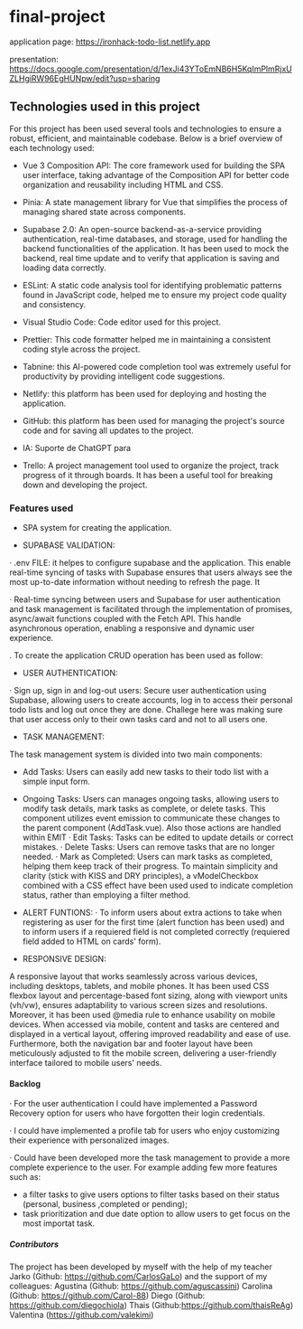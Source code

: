 # final-project

application page: https://ironhack-todo-list.netlify.app

presentation: https://docs.google.com/presentation/d/1exJi43YToEmNB6H5KqImPlmRjxUZLHgiRW96EgHUNpw/edit?usp=sharing


## Technologies used in this project

For this project has been used several tools and technologies to ensure a robust, efficient, and maintainable codebase. Below is a brief overview of each technology used:

- Vue 3 Composition API: The core framework used for building the SPA user interface, taking advantage of the Composition API for better code organization and reusability including HTML and CSS. 

- Pinia: A state management library for Vue that simplifies the process of managing shared state across components.

- Supabase 2.0: An open-source backend-as-a-service providing authentication, real-time databases, and storage, used for handling the backend functionalities of the application. It has been used to mock the backend, real time update and to verify that application is saving and loading data correctly.

- ESLint: A static code analysis tool for identifying problematic patterns found in JavaScript code, helped me to ensure my project code quality and consistency.

- Visual Studio Code: Code editor used for this project.

- Prettier: This code formatter helped me in maintaining a consistent coding style across the project.

- Tabnine: this AI-powered code completion tool was extremely useful for productivity by providing intelligent code suggestions.

- Netlify: this platform has been used for deploying and hosting the application.

- GitHub: this platform has been used for managing the project's source code and for saving all updates to the project.

- IA: Suporte de ChatGPT para 

- Trello: A project management tool used to organize the project, track progress of it through boards. It has been a useful tool for breaking down and developing the project.

### Features used

- SPA system for creating the application.

- SUPABASE VALIDATION:

· .env FILE: it helpes to configure supabase and the application. This enable real-time syncing  of tasks with Supabase ensures that users always see the most up-to-date information without needing to refresh the page. It 

· Real-time syncing between users and Supabase for user authentication and task management is facilitated through the implementation of promises, async/await functions coupled with the Fetch API. This handle asynchronous operation, enabling a responsive and dynamic user experience.

. To create the application CRUD operation has been used as follow:


- USER AUTHENTICATION:

· Sign up, sign in and log-out users:  Secure user authentication using Supabase, allowing users to create accounts, log in to access their personal todo lists and log out once they are done. 
Challege here was making sure that user access only to their own tasks card and not to all users one.

- TASK MANAGEMENT:

The task management system is divided into two main components:
  - Add Tasks: Users can easily add new tasks to their todo list with a simple input form.
  - Ongoing Tasks: Users can manages ongoing tasks, allowing users to modify task details, mark tasks as complete, or delete tasks. This component utilizes event emission to communicate these changes to the parent component (AddTask.vue).
  Also those actions are handled within EMIT
  · Edit Tasks: Tasks can be edited to update details or correct mistakes.
  · Delete Tasks: Users can remove tasks that are no longer needed.
  · Mark as Completed: Users can mark tasks as completed, helping them keep track of their progress. To maintain simplicity and clarity (stick with KISS and DRY principles), a vModelCheckbox combined with a CSS effect have been used used to indicate completion status, rather than employing a filter method.

- ALERT FUNTIONS:
  · To inform users about extra actions to take when registering as user for the first time (alert function has been used) and to inform users  if a requiered field is not completed correctly (requiered field added to HTML on cards' form).

- RESPONSIVE DESIGN: 

A responsive layout that works seamlessly across various devices, including desktops, tablets, and mobile phones.
It has been used CSS flexbox layout and percentage-based font sizing, along with viewport units (vh/vw), ensures adaptability to various screen sizes and resolutions.
Moreover, it has been used @media rule to enhance usability on mobile devices. When accessed via mobile, content and tasks are centered and displayed in a vertical layout, offering improved readability and ease of use. Furthermore, both the navigation bar and footer layout have been meticulously adjusted to fit the mobile screen, delivering a user-friendly interface tailored to mobile users' needs.



#### Backlog 


· For the user authentication I could have implemented a Password Recovery option for users who have forgotten their login credentials.

· I could have implemented a profile tab for users who enjoy customizing their experience with personalized images.

· Could have been developed more the task management to provide a more complete experience to the user. For example adding few more features such as:
 - a filter tasks to give users options to filter tasks based on their status (personal, business ,completed or pending); 
 - task prioritization and due date option to allow users to get focus on the most importat task.



##### Contributors

The project has been developed by myself with the help of my teacher Jarko (Github: https://github.com/CarlosGaLo) 
and the support of my colleagues:
Agustina (Github: https://github.com/aguscassini)
Carolina (Github: https://github.com/Carol-88)
Diego (Github: https://github.com/diegochiola) 
Thais (Github:https://github.com/thaisReAg)
Valentina (https://github.com/valekimi)
